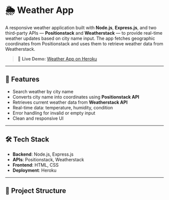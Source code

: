 # 🌦️ Weather App

A responsive weather application built with **Node.js**, **Express.js**, and two third-party APIs — **Positionstack** and **Weatherstack** — to provide real-time weather updates based on city name input. The app fetches geographic coordinates from Positionstack and uses them to retrieve weather data from Weatherstack.

> 🔗 **Live Demo:** [Weather App on Heroku]([https://your-heroku-app.herokuapp.com](https://magbanua-weather-application-5869b7568d1e.herokuapp.com/))

---

## 🚀 Features

- Search weather by city name
- Converts city name into coordinates using **Positionstack API**
- Retrieves current weather data from **Weatherstack API**
- Real-time data: temperature, humidity, condition
- Error handling for invalid or empty input
- Clean and responsive UI

---

## 🛠️ Tech Stack

- **Backend**: Node.js, Express.js
- **APIs**: Positionstack, Weatherstack
- **Frontend**: HTML, CSS
- **Deployment**: Heroku

---

## 📂 Project Structure

